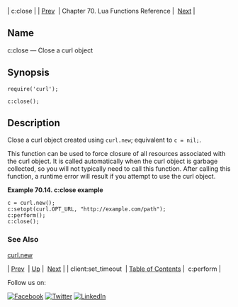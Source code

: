 | c:close |
| [Prev](lua.ref.client_set_timeout.php)  | Chapter 70. Lua Functions Reference |  [Next](lua.ref.curl.c_perform.php) |

<a name="lua.ref.curl.c_close"></a>
## Name

c:close — Close a curl object

<a name="idp15402800"></a>
## Synopsis

`require('curl');`

`c:close();`

<a name="idp15405760"></a>
## Description

Close a curl object created using `curl.new`; equivalent to `c = nil;`.

This function can be used to force closure of all resources associated with the curl object. It is called automatically when the curl object is garbage collected, so you will not typically need to call this function. After calling this function, a runtime error will result if you attempt to use the curl object.

<a name="lua.ref.curl.c_close.example"></a>

**Example 70.14. c:close example**

```
c = curl.new();
c:setopt(curl.OPT_URL, "http://example.com/path");
c:perform();
c:close();
```

<a name="idp15411312"></a>
### See Also

[curl.new](lua.ref.curl.new.php "curl.new")

| [Prev](lua.ref.client_set_timeout.php)  | [Up](lua.function.details.php) |  [Next](lua.ref.curl.c_perform.php) |
| client:set_timeout  | [Table of Contents](index.php) |  c:perform |

Follow us on:

[![Facebook](https://support.messagesystems.com/images/icon-facebook.png)](http://www.facebook.com/messagesystems) [![Twitter](https://support.messagesystems.com/images/icon-twitter.png)](http://twitter.com/#!/MessageSystems) [![LinkedIn](https://support.messagesystems.com/images/icon-linkedin.png)](http://www.linkedin.com/company/message-systems)